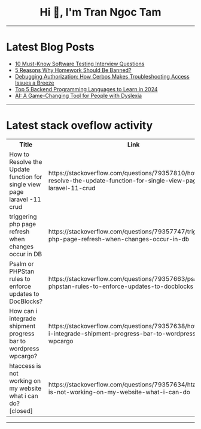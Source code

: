 <h1 align="center">Hi 👋, I'm Tran Ngoc Tam</h1>

---

# Latest Blog Posts 
<!-- BLOG-POST-LIST:START -->
- [10 Must-Know Software Testing Interview Questions](https://dev.to/mansi_patil_ba50a09f10264/10-must-know-software-testing-interview-questions-3fci)
- [5 Reasons Why Homework Should Be Banned?](https://dev.to/tarunfulera/5-reasons-why-homework-should-be-banned-1ke0)
- [Debugging Authorization: How Cerbos Makes Troubleshooting Access Issues a Breeze](https://dev.to/techondiapers/debugging-authorization-how-cerbos-makes-troubleshooting-access-issues-a-breeze-1955)
- [Top 5 Backend Programming Languages to Learn in 2024](https://dev.to/ram_fb361bc2f8f94e06772e2/top-5-backend-programming-languages-to-learn-in-2024-4hp1)
- [AI: A Game-Changing Tool for People with Dyslexia](https://dev.to/gc-victor/ai-a-game-changing-tool-for-people-with-dyslexia-1mfo)
<!-- BLOG-POST-LIST:END -->

---

# Latest stack oveflow activity
<table>
  <tr><th>Title</th><th>Link</th></tr>
  <!-- STACKOVERFLOW:START --><tr><td>How to Resolve the Update function for single view page laravel -11 crud</td><td>https://stackoverflow.com/questions/79357810/how-to-resolve-the-update-function-for-single-view-page-laravel-11-crud</td></tr><tr><td>triggering php page refresh when changes occur in DB</td><td>https://stackoverflow.com/questions/79357747/triggering-php-page-refresh-when-changes-occur-in-db</td></tr><tr><td>Psalm or PHPStan rules to enforce updates to DocBlocks?</td><td>https://stackoverflow.com/questions/79357663/psalm-or-phpstan-rules-to-enforce-updates-to-docblocks</td></tr><tr><td>How can i integrade shipment progress bar to wordpress wpcargo?</td><td>https://stackoverflow.com/questions/79357638/how-can-i-integrade-shipment-progress-bar-to-wordpress-wpcargo</td></tr><tr><td>htaccess is not working on my website what i can do? [closed]</td><td>https://stackoverflow.com/questions/79357634/htaccess-is-not-working-on-my-website-what-i-can-do</td></tr><!-- STACKOVERFLOW:END -->
</table>

---


